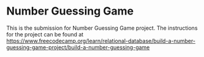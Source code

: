 # Number Guessing Game

This is the submission for Number Guessing Game project. The instructions for the project can be found at https://www.freecodecamp.org/learn/relational-database/build-a-number-guessing-game-project/build-a-number-guessing-game
